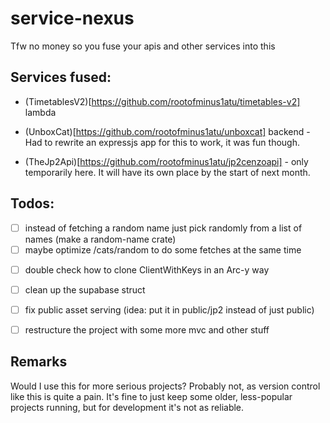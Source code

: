# service-nexus
Tfw no money so you fuse your apis and other services into this


## Services fused: 

- (TimetablesV2)[https://github.com/rootofminus1atu/timetables-v2] lambda

- (UnboxCat)[https://github.com/rootofminus1atu/unboxcat] backend - Had to rewrite an expressjs app for this to work, it was fun though.

- (TheJp2Api)[https://github.com/rootofminus1atu/jp2cenzoapi] - only temporarily here. It will have its own place by the start of next month.


## Todos:
<!--unboxcat-->
- [ ] instead of fetching a random name just pick randomly from a list of names (make a random-name crate)
- [ ] maybe optimize /cats/random to do some fetches at the same time

<!--timetablesv2/general-->
- [ ] double check how to clone ClientWithKeys in an Arc-y way

<!--jp2api - to be done in that repo not here-->
- [ ] clean up the supabase struct
- [ ] fix public asset serving (idea: put it in public/jp2 instead of just public)
- [ ] restructure the project with some more mvc and other stuff


## Remarks

Would I use this for more serious projects? Probably not, as version control like this is quite a pain. It's fine to just keep some older, less-popular projects running, but for development it's not as reliable. 